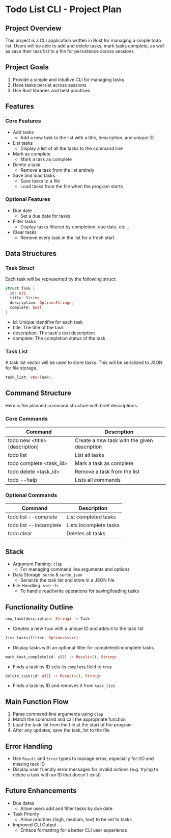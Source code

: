 # Todo List CLI - Project Plan

## Project Overview

This project is a CLI application written in Rust for managing a simple todo list.
Users will be able to add and delete tasks, mark tasks complete, as well as save their task list to a file for persistence across sessions

## Project Goals

1. Provide a simple and intuitive CLI for managing tasks
2. Have tasks persist across sessions
3. Use Rust libraries and best practices

## Features

### Core Features

- Add tasks
  - Add a new task to the list with a title, description, and unique ID
- List tasks
  - Display a list of all the tasks to the command line
- Mark as complete
  - Mark a task as complete
- Delete a task
  - Remove a task from the list entirely
- Save and load tasks
  - Save tasks to a file
  - Load tasks from the file when the program starts

### Optional Features

- Due date
  - Set a due date for tasks
- Filter tasks
  - Display tasks filtered by completion, due date, etc...
- Clear tasks
  - Remove every task in the list for a fresh start

## Data Structures

### Task Struct

Each task will be represented by the following struct:

```Rust
struct Task {
  id: u32,
  title: String
  description: Option<String>,
  complete: bool,
}
```

- id: Unique identifire for each task
- title: The title of the task
- description: The task's text description
- complete: The completion status of the task

### Task List

A task list vector will be used to store tasks.
This will be serialized to JSON for file storage.

```Rust
task_list: Vec<Task>;
```

## Command Structure

Here is the planned command structure with brief descriptions.

### Core Commands

| Command | Description |
| ------- | ----------- |
| todo new \<title\> [description] | Create a new task with the given description |
| todo list | List all tasks |
| todo complete <task_id> | Mark a task as complete |
| todo delete <task_id> | Remove a task from the list |
| todo --help | Lists all commands |

### Optional Commands

| Command | Description |
| ------- | ----------- |
| todo list --complete | List completed tasks |
| todo list --incomplete | Lists incomplete tasks |
| todo clear | Deletes all tasks |

## Stack

- Argument Parsing: `clap`
  - For managing command line arguments and options
- Data Storage: `serde` & `serde_json`
  - Serialize the task list and store in a JSON file
- File Handling: `std::fs`
  - To handle read/write operations for saving/loading tasks

## Functionality Outline

```Rust
new_task(description: String) -> Task
```

- Creates a new `Task` with a unique ID and adds it to the task list

```Rust
list_tasks(filter: Option<&str>)
```

- Display tasks with an optional filter for completed/incomplete tasks

```Rust
mark_task_complete(id: u32) -> Result<(), String>
```

- Finds a task by ID sets its `complete` field to `true`

```Rust
delete_task(id: u32) -> Result<(), String>
```

- Finds a task by ID and removes it from `task_list`

## Main Function Flow

1. Parse command-line arguments using `clap`
2. Match the command and call the appropriate function
3. Load the task list from the file at the start of the program
4. After any updates, save the task_list to the file

## Error Handling

- Use `Result` and `Error` types to manage erros, especially for I/O and missing task ID
- Display user friendly error messages for invalid actions (e.g. trying to delete a task with an ID that doesn't exist)

## Future Enhancements

- Due dates
  - Allow users add and filter tasks by due date
- Task Priority
  - Allow priorities (high, medium, low) to be set to tasks
- Improved CLI Output
  - Enhace formatting for a better CLI user experience
